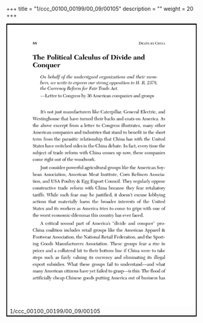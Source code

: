 +++
title = "1/ccc_00100_00199/00_09/00105"
description = ""
weight = 20
+++

<table style="border:2px solid black;max-width:800px;max-height:800px;" 
><tr><td>
<img class="center-fit-jpg"
src="/jpg_/out_jpg_dbc_105.jpg">
1/ccc_00100_00199/00_09/00105
</img></td></tr></table>
